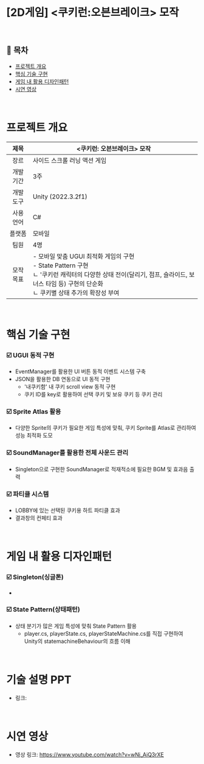 # [2D게임] <쿠키런:오븐브레이크> 모작
</br>

## :memo: 목차

- [프로젝트 개요](#프로젝트-개요)
- [핵심 기술 구현](#핵심-기술-구현)
- [게임 내 활용 디자인패턴](#게임-내-활용-디자인패턴)
- [시연 영상](#시연-영상)

</br>

# 프로젝트 개요

|제목|<쿠키런: 오븐브레이크> 모작|
|:------:|---|
|장르|사이드 스크롤 러닝 액션 게임|
|개발 기간|3주|
|개발 도구|Unity (2022.3.2f1)|
|사용 언어|C#|
|플랫폼|모바일|
|팀원|4명|
|모작 목표| - 모바일 맞춤 UGUI 최적화 게임의 구현 <br> - State Pattern 구현 <br> ㄴ '쿠키런 캐릭터의 다양한 상태 전이(달리기, 점프, 슬라이드, 보너스 타임 등) 구현의 단순화 <br> ㄴ 쿠키별 상태 추가의 확장성 부여

</br>

# 핵심 기술 구현

### :ballot_box_with_check: UGUI 동적 구현
* EventManager를 활용한 UI 버튼 동적 이벤트 시스템 구축
* JSON을 활용한 DB 연동으로 UI 동적 구현
  - '내쿠키함' 내 쿠키 scroll view 동적 구현
  - 쿠키 ID를 key로 활용하여 선택 쿠키 및 보유 쿠키 등 쿠키 관리
### :ballot_box_with_check: Sprite Atlas 활용
* 다양한 Sprite의 쿠키가 필요한 게임 특성에 맞춰, 쿠키 Sprite를 Atlas로 관리하여 성능 최적화 도모
### :ballot_box_with_check: SoundManager를 활용한 전체 사운드 관리
* Singleton으로 구현한 SoundManager로 적재적소에 필요한 BGM 및 효과음 출력
### :ballot_box_with_check: 파티클 시스템
* LOBBY에 있는 선택된 쿠키용 하트 파티클 효과
* 결과창의 컨페티 효과

</br>

# 게임 내 활용 디자인패턴
### :ballot_box_with_check: Singleton(싱글톤)
- 
### :ballot_box_with_check: State Pattern(상태패턴)
- 상태 분기가 많은 게임 특성에 맞춰 State Pattern 활용
  - player.cs, playerState.cs, playerStateMachine.cs를 직접 구현하여 Unity의 statemachineBehaviour의 흐름 이해

</br>

# 기술 설명 PPT
- 링크:

</br>

# 시연 영상
- 영상 링크: https://www.youtube.com/watch?v=wNj_AiQ3rXE
